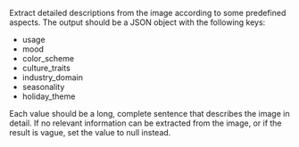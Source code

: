 Extract detailed descriptions from the image according to some predefined aspects.
The output should be a JSON object with the following keys:

- usage
- mood
- color_scheme
- culture_traits
- industry_domain
- seasonality
- holiday_theme

Each value should be a long, complete sentence that describes the image in detail.
If no relevant information can be extracted from the image, or if the result is vague, set the value to null instead.
